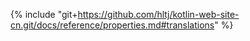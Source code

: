 {% include "git+https://github.com/hltj/kotlin-web-site-cn.git/docs/reference/properties.md#translations" %}
